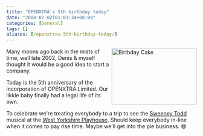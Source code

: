 ```yaml
---
title: "OPENXTRA's 5th birthday today"
date: "2008-02-02T01:01:34+00:00"
categories: [General]
tags: []
aliases: [/openxtras-5th-birthday-today/]
---
```


<img src="/images/uploads/2008/02/birthday-cake.jpg" alt="Birthday Cake" align="right" height="149" width="225" />Many moons ago back in the mists of time, well late 2002, Denis &amp; myself thought it would be a good idea to start a company.

Today is the 5th anniversary of the incorporation of OPENXTRA Limited. Our likkle baby finally had a legal life of its own.

To celebrate we're treating everybody to a trip to see the <a href="http://www.wyplayhouse.com/events/event_details.asp?event_ID=600">Sweeney Todd</a> musical at the <a href="http://www.wyplayhouse.com/">West Yorkshire Playhouse</a>. Should keep everybody in-line when it comes to pay rise time. Maybe we'll get into the pie business. :smile:
